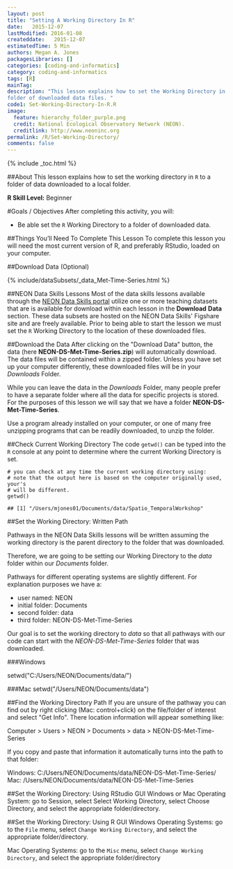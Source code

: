 ```yaml
---
layout: post
title: "Setting A Working Directory In R"
date:   2015-12-07
lastModified: 2016-01-08
createddate:   2015-12-07
estimatedTime: 5 Min
authors: Megan A. Jones
packagesLibraries: []
categories: [coding-and-informatics]
category: coding-and-informatics
tags: [R]
mainTag: 
description: "This lesson explains how to set the Working Directory in R to a 
folder of downloaded data files. "
code1: Set-Working-Directory-In-R.R
image:
  feature: hierarchy_folder_purple.png
  credit: National Ecological Observatory Network (NEON).
  creditlink: http://www.neoninc.org
permalink: /R/Set-Working-Directory/
comments: false
---
```


{% include _toc.html %}

##About
This lesson explains how to set the working directory in `R` to a folder of data
downloaded to a local folder.

**R Skill Level:** Beginner

<div id="objectives" markdown="1">

#Goals / Objectives
After completing this activity, you will:

 * Be able set the `R` Working Directory to a folder of downloaded data.

##Things You’ll Need To Complete This Lesson
To complete this lesson you will need the most current version of R, and 
preferably RStudio, loaded on your computer.

##Download Data (Optional)

{% include/dataSubsets/_data_Met-Time-Series.html %}

</div>

##NEON Data Skills Lessons
Most of the data skills lessons available through the [NEON Data Skills portal](http://www.NEONdataskills.org  "NEON Data Skills Portal")
utilize one or more teaching datasets that are is available for download within
each lesson in the **Download** **Data** section.  These data 
subsets are hosted on the NEON Data Skills' Figshare site and are freely 
available.  Prior to being able to start the lesson we must set the `R` Working
Directory to the location of these downloaded files.  

##Download the Data
After clicking on the "Download Data" button, the data
(here **NEON-DS-Met-Time-Series.zip**) 
will automatically download.  The data files will be contained within a zipped
folder.  Unless you have set up your computer differently, these downloaded
files will be in your *Downloads* Folder.  

While you can leave the data in the *Downloads* Folder, many people prefer to
have a separate folder where all the data for specific projects is stored.  For
the purposes of this lesson we will say that we have a folder
**NEON-DS-Met-Time-Series**.  

Use a program already installed on your computer, or one of many free unzipping 
programs that can be readily downloaded, to unzip the folder.  

##Check Current Working Directory
The code `getwd()` can be typed into the `R` console at any point to determine
where the current Working Directory is set.  


    # you can check at any time the current working directory using: 
    # note that the output here is based on the computer originally used, your's
    # will be different. 
    getwd()

    ## [1] "/Users/mjones01/Documents/data/Spatio_TemporalWorkshop"

##Set the Working Directory: Written Path

Pathways in the NEON Data Skills lessons will be written assuming the working
directory is the parent directory to the folder that was downloaded.

Therefore, we are going to be setting our Working Directory to the *data* folder
within our *Documents* folder.  

Pathways for different operating systems are slightly different.  For
explanation purposes we have a:
 
 * user named: NEON
 * initial folder: Documents
 * second folder: data
 * third folder: NEON-DS-Met-Time-Series

Our goal is to set the working directory to *data* so that all pathways with our
code can start with the *NEON-DS-Met-Time-Series* folder that was downloaded.  

###Windows

setwd("C:/Users/NEON/Documents/data/")


###Mac
setwd("/Users/NEON/Documents/data")

##Find the Working Directory Path
If you are unsure of the pathway you can find out by right clicking (Mac: 
control+click) on the file/folder of interest and select "Get Info". There 
location information will appear something like: 

Computer > Users > NEON > Documents > data > NEON-DS-Met-Time-Series

If you copy and paste that information it automatically turns into the path to
that folder: 

Windows:  C:/Users/NEON/Documents/data/NEON-DS-Met-Time-Series/
Mac:  /Users/NEON/Documents/data/NEON-DS-Met-Time-Series

##Set the Working Directory: Using RStudio GUI
Windows or Mac Operating System: go to Session, select Select Working Directory,
select Choose Directory, and select the appropriate folder/directory. 

##Set the Working Directory: Using R GUI
Windows Operating Systems: go to the `File` menu, select `Change Working
Directory`, and select the appropriate folder/directory.

Mac Operating Systems: go to the `Misc` menu, select `Change Working Directory`,
and select the appropriate folder/directory
